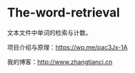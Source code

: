 # The-word-retrieval

文本文件中单词的检索与计数。

项目介绍与原理：https://wp.me/pac3Jx-1A

我的博客：http://www.zhangtianci.cn

